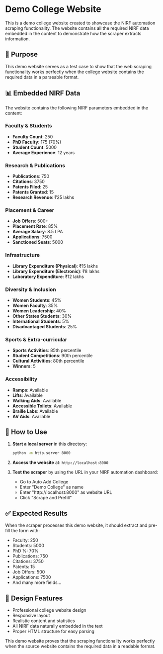 # Demo College Website

This is a demo college website created to showcase the NIRF automation scraping functionality. The website contains all the required NIRF data embedded in the content to demonstrate how the scraper extracts information.

## 🎯 Purpose

This demo website serves as a test case to show that the web scraping functionality works perfectly when the college website contains the required data in a parseable format.

## 📊 Embedded NIRF Data

The website contains the following NIRF parameters embedded in the content:

### Faculty & Students
- **Faculty Count**: 250
- **PhD Faculty**: 175 (70%)
- **Student Count**: 5000
- **Average Experience**: 12 years

### Research & Publications
- **Publications**: 750
- **Citations**: 3750
- **Patents Filed**: 25
- **Patents Granted**: 15
- **Research Revenue**: ₹25 lakhs

### Placement & Career
- **Job Offers**: 500+
- **Placement Rate**: 85%
- **Average Salary**: 8.5 LPA
- **Applications**: 7500
- **Sanctioned Seats**: 5000

### Infrastructure
- **Library Expenditure (Physical)**: ₹15 lakhs
- **Library Expenditure (Electronic)**: ₹8 lakhs
- **Laboratory Expenditure**: ₹12 lakhs

### Diversity & Inclusion
- **Women Students**: 45%
- **Women Faculty**: 35%
- **Women Leadership**: 40%
- **Other States Students**: 30%
- **International Students**: 5%
- **Disadvantaged Students**: 25%

### Sports & Extra-curricular
- **Sports Activities**: 85th percentile
- **Student Competitions**: 90th percentile
- **Cultural Activities**: 80th percentile
- **Winners**: 5

### Accessibility
- **Ramps**: Available
- **Lifts**: Available
- **Walking Aids**: Available
- **Accessible Toilets**: Available
- **Braille Labs**: Available
- **AV Aids**: Available

## 🚀 How to Use

1. **Start a local server** in this directory:
   ```bash
   python -m http.server 8000
   ```

2. **Access the website** at: `http://localhost:8000`

3. **Test the scraper** by using the URL in your NIRF automation dashboard:
   - Go to Auto Add College
   - Enter "Demo College" as name
   - Enter "http://localhost:8000" as website URL
   - Click "Scrape and Prefill"

## ✅ Expected Results

When the scraper processes this demo website, it should extract and pre-fill the form with:
- Faculty: 250
- Students: 5000
- PhD %: 70%
- Publications: 750
- Citations: 3750
- Patents: 15
- Job Offers: 500
- Applications: 7500
- And many more fields...

## 🎨 Design Features

- Professional college website design
- Responsive layout
- Realistic content and statistics
- All NIRF data naturally embedded in the text
- Proper HTML structure for easy parsing

This demo website proves that the scraping functionality works perfectly when the source website contains the required data in a readable format.

